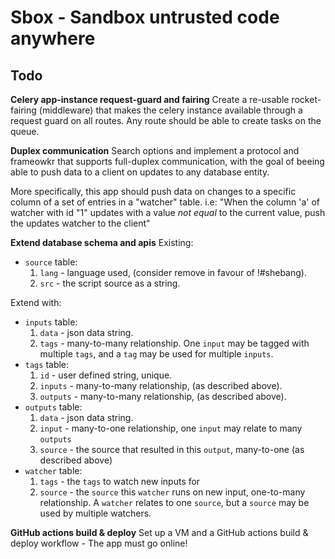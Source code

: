# Sbox - Sandbox untrusted code anywhere

## Todo

**Celery app-instance request-guard and fairing**
Create a re-usable rocket-fairing (middleware) that makes the celery instance
available through a request guard on all routes. Any route should be able to
create tasks on the queue.

**Duplex communication**
Search options and implement a protocol and frameowkr that supports full-duplex
communication, with the goal of beeing able to push data to a client on updates
to any database entity.

More specifically, this app should push data on changes to a specific column of
a set of entries in a "watcher" table. i.e:
"When the column 'a' of watcher with id "1" updates with a value *not equal* to
the current value, push the updates watcher to the client"

**Extend database schema and apis**
Existing:
- `source` table:
  1. `lang` - language used, (consider remove in favour of !#shebang).
  2. `src` - the script source as a string.

Extend with:
- `inputs` table:
  1. `data` - json data string.
  2. `tags` - many-to-many relationship. One `input` may be tagged with multiple `tags`, and a `tag` may be used for multiple `inputs`.
- `tags` table:
  1. `id` - user defined string, unique.
  2. `inputs` - many-to-many relationship, (as described above).
  3. `outputs` - many-to-many relationship, (as described above).
- `outputs` table:
  1. `data` - json data string.
  2. `input` - many-to-one relationship, one `input` may relate to many `outputs`
  3. `source` - the source that resulted in this `output`, many-to-one (as described above)
- `watcher` table:
  1. `tags` - the `tags` to watch new inputs for
  2. `source` - the `source` this `watcher` runs on new input, one-to-many relationship.
  A `watcher` relates to one `source`, but a `source` may be used by multiple watchers.

**GitHub actions build & deploy**
Set up a VM and a GitHub actions build & deploy workflow - The app must go online!
